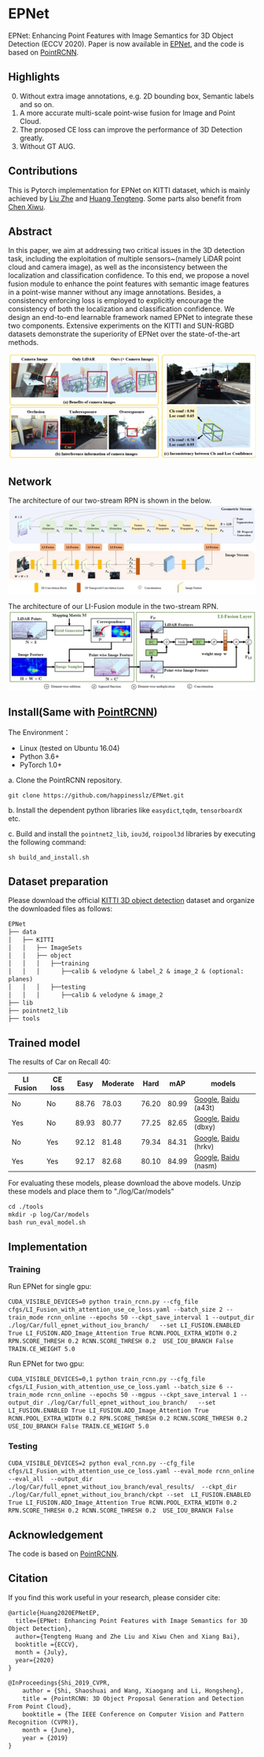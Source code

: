 # EPNet
EPNet: Enhancing Point Features with Image Semantics for 3D Object Detection (ECCV 2020).
Paper is now available in [EPNet](https://arxiv.org/pdf/2007.08856.pdf), and the code is based on [PointRCNN](https://github.com/sshaoshuai/PointRCNN).

## Highlights
0. Without extra image annotations, e.g. 2D bounding box, Semantic labels and so on. 
2. A more accurate multi-scale point-wise fusion for Image and Point Cloud. 
3. The proposed CE loss can improve the performance of 3D Detection greatly.
3. Without GT AUG.

## Contributions
This is Pytorch implementation for EPNet on KITTI dataset, which  is mainly achieved by  [Liu Zhe](https://github.com/happinesslz) and [Huang Tengteng](https://github.com/tengteng95). Some parts also benefit from [Chen Xiwu](https://github.com/XiwuChen).

## Abstract
In this paper, we aim at addressing two critical issues in the 3D detection task, including the exploitation of multiple sensors~(namely LiDAR point cloud and camera image), as well as the inconsistency between the localization and classification confidence. To this end, we propose a novel fusion module to enhance the point features with semantic image features in a point-wise manner without any image annotations. Besides, a consistency enforcing loss is employed to explicitly encourage the consistency of both the localization and classification confidence. We design an end-to-end learnable framework named EPNet to integrate these two components. Extensive experiments on the KITTI and SUN-RGBD datasets demonstrate the superiority of EPNet over the state-of-the-art methods. 

![image](img/1.jpg)

## Network
The architecture of our two-stream RPN is shown in the below.
![image](img/2.jpg)



The architecture of our LI-Fusion module in the two-stream RPN.
![image](img/3.jpg)


## Install(Same with [PointRCNN](https://github.com/sshaoshuai/PointRCNN))

The Environment：
* Linux (tested on Ubuntu 16.04)
* Python 3.6+
* PyTorch 1.0+

a. Clone the PointRCNN repository.
```shell
git clone https://github.com/happinesslz/EPNet.git
```

b. Install the dependent python libraries like `easydict`,`tqdm`, `tensorboardX ` etc.

c. Build and install the `pointnet2_lib`, `iou3d`, `roipool3d` libraries by executing the following command:
```shell
sh build_and_install.sh
```

## Dataset preparation
Please download the official [KITTI 3D object detection](http://www.cvlibs.net/datasets/kitti/eval_object.php?obj_benchmark=3d) dataset and organize the downloaded files as follows: 
```
EPNet
├── data
│   ├── KITTI
│   │   ├── ImageSets
│   │   ├── object
│   │   │   ├──training
│   │   │      ├──calib & velodyne & label_2 & image_2 & (optional: planes)
│   │   │   ├──testing
│   │   │      ├──calib & velodyne & image_2
├── lib
├── pointnet2_lib
├── tools
```


## Trained model
The results of Car on Recall 40:

|LI Fusion| CE loss|   Easy | Moderate |   Hard |  mAP  |models|
|  ----  | ----   |  ----  |   ----  |   ----  |  ---- |---- |
|    No  |  No    |  88.76 |  78.03  |   76.20 |  80.99| [Google](https://drive.google.com/drive/folders/1MT-gArGnu-4qrThjHtEKjWZ_8999nwWx?usp=sharing), [Baidu](https://pan.baidu.com/s/1ZBr9oFzOi2OZCutjYkpM6Q) (a43t)|
|    Yes |  No    |  89.93 |  80.77  |   77.25 |  82.65| [Google](https://drive.google.com/drive/folders/1mvmZY-XXmt059IODlJgKXtuFH0Wmp3MT?usp=sharing), [Baidu](https://pan.baidu.com/s/1MgTynfR2MfVspV8HMyzgGw) (dbxy)|
|    No  |  Yes   |  92.12 |  81.48  |   79.34 |  84.31| [Google](https://drive.google.com/drive/folders/1Up2siHcBOIIGrHKok7nVu9YoBPQS9rcR?usp=sharing), [Baidu](https://pan.baidu.com/s/19-CVgQT_lQ6iyb-PVZ0sDQ) (hrkv)|
|    Yes | Yes    |  92.17 |  82.68  |   80.10 |  84.99| [Google](https://drive.google.com/drive/folders/1tON7-ooxcEMeB7wEfH914SRPlai7npU9?usp=sharing), [Baidu](https://pan.baidu.com/s/1rMnodG0a5uuJtCSX-bzr1Q) (nasm)|

For evaluating these models, please download the above  models. Unzip these models  and place them to "./log/Car/models"
```shell
cd ./tools
mkdir -p log/Car/models
bash run_eval_model.sh
```

## Implementation
### Training
Run EPNet for single gpu:
```shell
CUDA_VISIBLE_DEVICES=0 python train_rcnn.py --cfg_file cfgs/LI_Fusion_with_attention_use_ce_loss.yaml --batch_size 2 --train_mode rcnn_online --epochs 50 --ckpt_save_interval 1 --output_dir ./log/Car/full_epnet_without_iou_branch/   --set LI_FUSION.ENABLED True LI_FUSION.ADD_Image_Attention True RCNN.POOL_EXTRA_WIDTH 0.2 RPN.SCORE_THRESH 0.2 RCNN.SCORE_THRESH 0.2  USE_IOU_BRANCH False TRAIN.CE_WEIGHT 5.0
```
Run EPNet for two gpu:
```shell
CUDA_VISIBLE_DEVICES=0,1 python train_rcnn.py --cfg_file cfgs/LI_Fusion_with_attention_use_ce_loss.yaml --batch_size 6 --train_mode rcnn_online --epochs 50 --mgpus --ckpt_save_interval 1 --output_dir ./log/Car/full_epnet_without_iou_branch/   --set LI_FUSION.ENABLED True LI_FUSION.ADD_Image_Attention True RCNN.POOL_EXTRA_WIDTH 0.2 RPN.SCORE_THRESH 0.2 RCNN.SCORE_THRESH 0.2  USE_IOU_BRANCH False TRAIN.CE_WEIGHT 5.0
```
### Testing
```shell
CUDA_VISIBLE_DEVICES=2 python eval_rcnn.py --cfg_file cfgs/LI_Fusion_with_attention_use_ce_loss.yaml --eval_mode rcnn_online  --eval_all  --output_dir ./log/Car/full_epnet_without_iou_branch/eval_results/  --ckpt_dir ./log/Car/full_epnet_without_iou_branch/ckpt --set  LI_FUSION.ENABLED True LI_FUSION.ADD_Image_Attention True RCNN.POOL_EXTRA_WIDTH 0.2  RPN.SCORE_THRESH 0.2 RCNN.SCORE_THRESH 0.2  USE_IOU_BRANCH False
```

## Acknowledgement
The code is based on [PointRCNN](https://github.com/sshaoshuai/PointRCNN). 

## Citation
If you find this work useful in your research, please consider cite:

```
@article{Huang2020EPNetEP,
  title={EPNet: Enhancing Point Features with Image Semantics for 3D Object Detection},
  author={Tengteng Huang and Zhe Liu and Xiwu Chen and Xiang Bai},
  booktitle ={ECCV},
  month = {July},
  year={2020}
}
```
```
@InProceedings{Shi_2019_CVPR,
    author = {Shi, Shaoshuai and Wang, Xiaogang and Li, Hongsheng},
    title = {PointRCNN: 3D Object Proposal Generation and Detection From Point Cloud},
    booktitle = {The IEEE Conference on Computer Vision and Pattern Recognition (CVPR)},
    month = {June},
    year = {2019}
}
```



